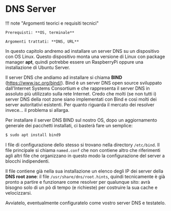 # DNS Server


!!! note "Argomenti teorici e requisiti tecnici"
    
    Prerequisti: **OS, terminale**
    
    Argomenti trattati: **DNS, URL**


In questo capitolo andremo ad installare un server DNS su un dispositivo
con OS Linux. Questo dispositivo monta una versione di Linux con package
manager **apt**, quindi potrebbe essere un RaspberryPi oppure una
installazione di Ubuntu Server.

Il server DNS che andiamo ad installare si chiama **BIND**
(<https://www.isc.org/bind/>). Bind è un server DNS open source
sviluppato dall'Internet Systems Consortium e che rappresenta il server
DNS in assoluto più utilizzato sulla rete Internet. Credo che molti (se
non tutti i) server DNS della root zone siano implementati con Bind e
così molti dei server autoritativi esistenti. Per quanto riguarda il
mercato dei resolver invece... il problema si allarga.

Per installare il server DNS BIND sul nostro OS, dopo un aggiornamento
generale dei pacchetti installati, ci basterà fare un semplice:

``` bash
$ sudo apt install bind9
```

I file di configurazione dello stesso si trovano nella directory `/etc/bind`. 
Il file principale si chiama `named.conf` che non contiene altro che riferimenti agli
altri file che organizzano in questo modo la configurazione del server a blocchi indipendenti.

Il file contiene già nella sua installazione un elenco degli IP dei
server della **DNS root zone**: il file `/usr/share/dns/root.hints`, quindi tecnicamente è già
pronto a partire e funzionare come resolver per qualunque sito: avrà
bisogno solo di un pò di tempo (e richieste) per costruire la sua cache
e velocizzarsi.

Avviatelo, eventualmente configuratelo come vostro server DNS e testatelo.

